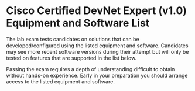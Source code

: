 # Cisco Certified DevNet Expert (v1.0) Equipment and Software List

The lab exam tests candidates on solutions that can be developed/configured using the listed equipment and software. Candidates may see more recent software versions during their attempt but will only be tested on features that are supported in the list below.

Passing the exam requires a depth of understanding difficult to obtain without hands-on experience. Early in your preparation you should arrange access to the listed equipment and software.
